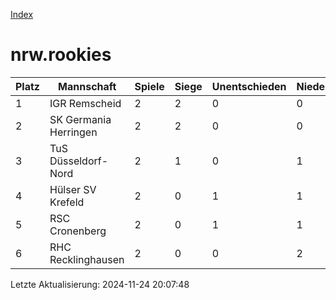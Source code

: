 [Index](./README.md)

# nrw.rookies

| Platz |  Mannschaft |  Spiele |  Siege |  Unentschieden |  Niederlagen |  Tore |  Differenz |  Punkte | 
| --- |  --- |  --- |  --- |  --- |  --- |  --- |  --- |  --- |  
|  1 |   IGR Remscheid |   2 |   2 |   0 |   0 |   18:1 |   17 |   6 |  
|  2 |   SK Germania Herringen |   2 |   2 |   0 |   0 |   13:6 |   7 |   6 |  
|  3 |   TuS Düsseldorf-Nord |   2 |   1 |   0 |   1 |   8:11 |   -3 |   3 |  
|  4 |   Hülser SV Krefeld |   2 |   0 |   1 |   1 |   4:6 |   -2 |   1 |  
|  5 |   RSC Cronenberg |   2 |   0 |   1 |   1 |   3:9 |   -6 |   1 |  
|  6 |   RHC Recklinghausen |   2 |   0 |   0 |   2 |   2:15 |   -13 |   0 |  


Letzte Aktualisierung: 2024-11-24 20:07:48